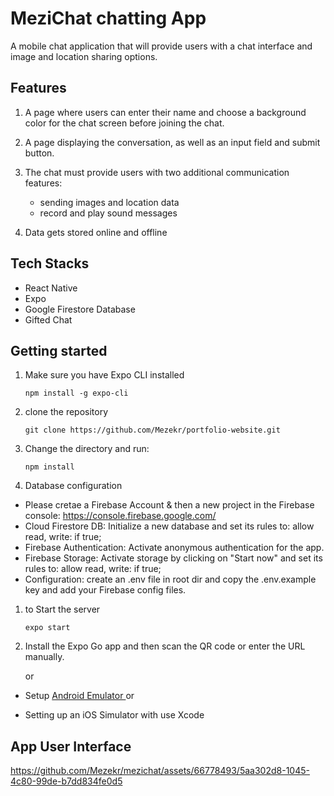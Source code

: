 # MeziChat chatting App

A mobile chat application that will provide users with a chat interface and image and location sharing options.

## Features

1. A page where users can enter their name and choose a background color for the chat screen before joining the chat.

2. A page displaying the conversation, as well as an input field and submit button.

3. The chat must provide users with two additional communication features:

    - sending images and location data
    - record and play sound messages

4. Data gets stored online and offline

## Tech Stacks

-   React Native
-   Expo
-   Google Firestore Database
-   Gifted Chat

## Getting started

1. Make sure you have Expo CLI installed

    `npm install -g expo-cli`

2. clone the repository

    `git clone https://github.com/Mezekr/portfolio-website.git`

3. Change the directory and run:

    `npm install`

4. Database configuration

-   Please cretae a Firebase Account & then a new project in the Firebase console: https://console.firebase.google.com/
-   Cloud Firestore DB: Initialize a new database and set its rules to: allow read, write: if true;
-   Firebase Authentication: Activate anonymous authentication for the app.
-   Firebase Storage: Activate storage by clicking on "Start now" and set its rules to: allow read, write: if true;
-   Configuration: create an .env file in root dir and copy the .env.example key and add your Firebase config files.

1. to Start the server

    `expo start`

2. Install the Expo Go app and then scan the QR code or enter the URL manually.

    or

-   Setup [Android Emulator ](https://developer.android.com/studio/intro) or

-   Setting up an iOS Simulator with use Xcode

## App User Interface

https://github.com/Mezekr/mezichat/assets/66778493/5aa302d8-1045-4c80-99de-b7dd834fe0d5

